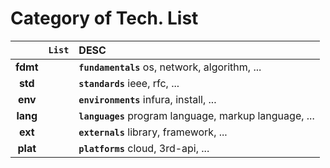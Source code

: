 # Category of Tech. List

| | **`List`**| **DESC** |
|:---:|:---|:---|
|**fdmt**| |**`fundamentals`** os, network, algorithm, ...|
|**std**|  |**`standards`** ieee, rfc, ...|
|**env**| |**`environments`** infura, install, ...|
|**lang**|  |**`languages`** program language, markup language, ...|
|**ext**|  |**`externals`** library, framework, ...|
|**plat**|  |**`platforms`** cloud, 3rd-api, ... |
